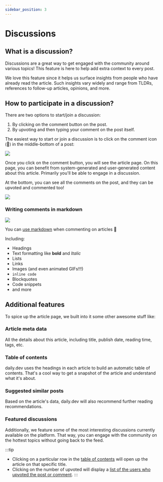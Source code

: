```yaml
---
sidebar_position: 3
---
```


# Discussions

## What is a discussion?

Discussions are a great way to get engaged with the community around various topics! This feature is here to help add extra context to every post. 

We love this feature since it helps us surface insights from people who have already read the article. Such insights vary widely and range from TLDRs, references to follow-up articles, opinions, and more.

## How to participate in a discussion?

There are two options to start/join a discussion:
1. By clicking on the comment button on the post.
2. By upvoting and then typing your comment on the post itself.

The easiest way to start or join a discussion is to click on the comment icon (💬) in the middle-bottom of a post:

![](https://daily-now-res.cloudinary.com/image/upload/v1636467897/docs/discussions.svg)

Once you click on the comment button, you will see the article page. On this page, you can benefit from system-generated and user-generated content about this article. Primarily you'll be able to engage in a discussion. 

At the bottom, you can see all the comments on the post, and they can be upvoted and commented too!

![](https://daily-now-res.cloudinary.com/image/upload/v1636467897/docs/disc3.svg)

### Writing comments in markdown

![](https://daily-now-res.cloudinary.com/image/upload/v1638377179/docs/daily.dev_-_Markdown.png)

You can [use markdown](https://changelog.daily.dev/markdown-support-215342) when commenting on articles 🎉 

Including: 
* Headings 
* Text formatting like **bold** and *Italic*
* Lists 
* Links
* Images (and even animated GIFs!!!)
* `inline code`
* Blockquotes   
* Code snippets
* and more

## Additional features

To spice up the article page, we built into it some other awesome stuff like:

### Article meta data

All the details about this article, including title, publish date, reading time, tags, etc.

### Table of contents

daily.dev uses the headings in each article to build an automatic table of contents. That's a cool way to get a snapshot of the article and understand what it's about. 

### Suggested similar posts

Based on the article's data, daily.dev will also recommend further reading recommendations. 

### Featured discussions

Additionally, we feature some of the most interesting discussions currently available on the platform. That way, you can engage with the community on the hottest topics without going back to the feed.

:::tip
* Clicking on a particular row in the [table of contents](https://app.daily.dev/posts/dfK6hCNTe) will open up the article on that specific title. 
* Clicking on the number of upvoted will display a [list of the users who upvoted the post or comment](https://app.daily.dev/posts/UmneP_B6O).
:::